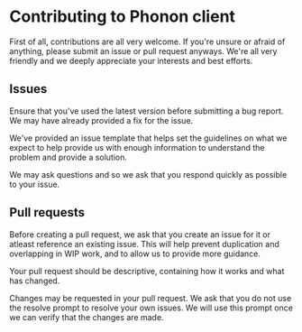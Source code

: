 # Contributing to Phonon client

First of all, contributions are all very welcome. If you're unsure or afraid of anything, please submit an issue or pull request anyways. We're all very friendly and we deeply appreciate your interests and best efforts.

## Issues

Ensure that you've used the latest version before submitting a bug report. We may have already provided a fix for the issue.

We've provided an issue template that helps set the guidelines on what we expect to help provide us with enough information to understand the problem and provide a solution.

We may ask questions and so we ask that you respond quickly as possible to your issue.

## Pull requests

Before creating a pull request, we ask that you create an issue for it or atleast reference an existing issue. This will help prevent duplication and overlapping in WIP work, and to allow us to provide more guidance.

Your pull request should be descriptive, containing how it works and what has changed.

Changes may be requested in your pull request. We ask that you do not use the resolve prompt to resolve your own issues. We will use this prompt once we can verify that the changes are made.
